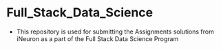 # Full_Stack_Data_Science

*  This repository is used for submitting the Assignments solutions from iNeuron as a part of the Full Stack Data Science Program
